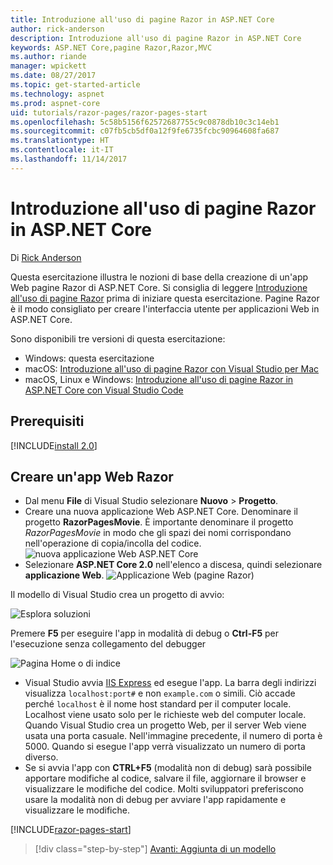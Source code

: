 ```yaml
---
title: Introduzione all'uso di pagine Razor in ASP.NET Core
author: rick-anderson
description: Introduzione all'uso di pagine Razor in ASP.NET Core
keywords: ASP.NET Core,pagine Razor,Razor,MVC
ms.author: riande
manager: wpickett
ms.date: 08/27/2017
ms.topic: get-started-article
ms.technology: aspnet
ms.prod: aspnet-core
uid: tutorials/razor-pages/razor-pages-start
ms.openlocfilehash: 5c58b5156f62572687755c9c0878db10c3c14eb1
ms.sourcegitcommit: c07fb5cb5df0a12f9fe6735fcbc90964608fa687
ms.translationtype: HT
ms.contentlocale: it-IT
ms.lasthandoff: 11/14/2017
---
```

# <a name="getting-started-with-razor-pages-in-aspnet-core"></a>Introduzione all'uso di pagine Razor in ASP.NET Core

Di [Rick Anderson](https://twitter.com/RickAndMSFT)

Questa esercitazione illustra le nozioni di base della creazione di un'app Web pagine Razor di ASP.NET Core. Si consiglia di leggere [Introduzione all'uso di pagine Razor](xref:mvc/razor-pages/index) prima di iniziare questa esercitazione. Pagine Razor è il modo consigliato per creare l'interfaccia utente per applicazioni Web in ASP.NET Core.

Sono disponibili tre versioni di questa esercitazione:

* Windows: questa esercitazione
* macOS: [Introduzione all'uso di pagine Razor con Visual Studio per Mac](xref:tutorials/razor-pages-mac/razor-pages-start)
* macOS, Linux e Windows: [Introduzione all'uso di pagine Razor in ASP.NET Core con Visual Studio Code](xref:tutorials/razor-pages-vsc/razor-pages-start)

## <a name="prerequisites"></a>Prerequisiti

[!INCLUDE[install 2.0](../../includes/install2.0.md)]

## <a name="create-a-razor-web-app"></a>Creare un'app Web Razor

* Dal menu **File** di Visual Studio selezionare **Nuovo** > **Progetto**.
* Creare una nuova applicazione Web ASP.NET Core. Denominare il progetto **RazorPagesMovie**. È importante denominare il progetto *RazorPagesMovie* in modo che gli spazi dei nomi corrispondano nell'operazione di copia/incolla del codice.
  ![nuova applicazione Web ASP.NET Core](../../mvc/razor-pages/index/_static/np.png)
* Selezionare **ASP.NET Core 2.0** nell'elenco a discesa, quindi selezionare **applicazione Web**.
  ![Applicazione Web (pagine Razor)](../../mvc/razor-pages/index/_static/np2.png)

Il modello di Visual Studio crea un progetto di avvio:

![Esplora soluzioni](razor-pages-start/_static/se.png)

Premere **F5** per eseguire l'app in modalità di debug o **Ctrl-F5** per l'esecuzione senza collegamento del debugger

![Pagina Home o di indice](razor-pages-start/_static/home.png)

* Visual Studio avvia [IIS Express](https://docs.microsoft.com/iis/extensions/introduction-to-iis-express/iis-express-overview) ed esegue l'app. La barra degli indirizzi visualizza `localhost:port#` e non `example.com` o simili. Ciò accade perché `localhost` è il nome host standard per il computer locale. Localhost viene usato solo per le richieste web del computer locale. Quando Visual Studio crea un progetto Web, per il server Web viene usata una porta casuale. Nell'immagine precedente, il numero di porta è 5000. Quando si esegue l'app verrà visualizzato un numero di porta diverso.
* Se si avvia l'app con **CTRL+F5** (modalità non di debug) sarà possibile apportare modifiche al codice, salvare il file, aggiornare il browser e visualizzare le modifiche del codice. Molti sviluppatori preferiscono usare la modalità non di debug per avviare l'app rapidamente e visualizzare le modifiche.

[!INCLUDE[razor-pages-start](../../includes/RP/razor-pages-start.md)]

>[!div class="step-by-step"]
[Avanti: Aggiunta di un modello](xref:tutorials/razor-pages/model)
